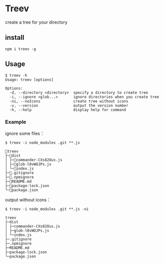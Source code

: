 # Treev
create a tree for your directory

## install

```shell
npm i treev -g
```

## Usage

```
$ treev -h
Usage: treev [options]

Options:
  -d, --directory <directory>  specify a directory to create tree
  -i, --ignore <glob...>       ignore directories when you create tree
  -ni, --noIcons               create tree without icons
  -v, --version                output the version number
  -h, --help                   display help for command
```

### Example

ignore some files：

```
$ treev -i node_modules .git **.js

📁treev
├─📁dist
│ ├─📄commander-CXs82Ous.js
│ ├─📄glob-l0vWOJPs.js
│ └─📄index.js
├─📄.gitignore
├─📄.npmignore
├─📄README.md
├─📄package-lock.json
└─📄package.json
```



output without icons：

```
$ treev -i node_modules .git **.js -ni

treev
├─dist
│ ├─commander-CXs82Ous.js
│ ├─glob-l0vWOJPs.js
│ └─index.js
├─.gitignore
├─.npmignore
├─README.md
├─package-lock.json
└─package.json
```

